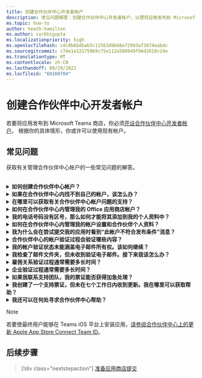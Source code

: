 ```yaml
---
title: 创建合作伙伴中心开发者帐户
description: 常见问题解答：创建合作伙伴中心开发者帐户，以便将应用发布到 Microsoft Teams 商店。
ms.topic: how-to
author: heath-hamilton
ms.author: surbhigupta
ms.localizationpriority: high
ms.openlocfilehash: c4c0b6bdbab5c11563d9b66e72993af3874eabdc
ms.sourcegitcommit: c74e1e12175969c75e112a580949f96d2610c24e
ms.translationtype: MT
ms.contentlocale: zh-CN
ms.lasthandoff: 09/29/2022
ms.locfileid: "68160704"
---
```

# <a name="create-a-partner-center-developer-account"></a>创建合作伙伴中心开发者帐户

若要将应用发布到 Microsoft Teams 商店，你必须[开设合作伙伴中心开发者帐户](/office/dev/store/open-a-developer-account)。 根据你的具体情形，你或许可以使用现有帐户。

## <a name="faq"></a>常见问题

获取有关管理合作伙伴中心帐户的一些常见问题的解答。

<br>

<details>

<summary><b>如何创建合作伙伴中心帐户？</b></summary>

可以通过以下方法之一创建合作伙伴中心帐户：

* 如果你不熟悉合作伙伴中心且没有 Microsoft 网络帐户，请[使用合作伙伴中心的注册页面创建一个帐户](/office/dev/store/open-a-developer-account#create-an-account-using-the-partner-center-enrollment-page)。
* 如果你已在 Microsoft 合作伙伴网络中注册，则可以[直接使用现有的 Microsoft 合作伙伴中心注册信息在合作伙伴中心创建帐户](/office/dev/store/open-a-developer-account#create-an-account-using-an-existing-partner-center-enrollment)。

<br>

</details>

<details>

<summary><b>如果在合作伙伴中心内找不到自己的帐户，该怎么办？</b></summary>

开启一个[合作伙伴中心支持票证](https://partner.microsoft.com/support/v2/?stage=1)，并选择以下选项：

| 菜单 | 选项 |
| -------   | -------  |
|类别| 商业市场|
| 主题 | 常规市场帮助和操作方法问题 |
| 子标题| Office 加载项 |

<br>

</details>

<details>

<summary><b>在哪里可以获取有关合作伙伴中心帐户问题的支持？</b></summary>

请访问[发布者支持页面](https://aka.ms/marketplacepublishersupport)，以搜索你的问题。 如果相应指南无法提供帮助，请创建[合作伙伴中心支持票证](/azure/marketplace/partner-center-portal/support#how-to-open-a-support-ticket)。

<br>

</details>

<details>

<summary><b>如何在合作伙伴中心内管理我的 Office 应用商店帐户？</b></summary>

请参阅[通过合作伙伴中心管理你的帐户](/office/dev/store/manage-account-settings-and-profile)，了解相关信息。

<br>

</details>

<details>

<summary><b>我的电话号码没有区号，那么如何才能将其添加到我的个人资料中？</b></summary>

电话号码由三部分组成：国家/地区代码、区号和电话号码。 如果您的电话号码不包含区号，请将第二个框留空并填写第三个框。

<br>

</details>

<details>

<summary><b>如何在合作伙伴中心内管理我的帐户设置和合作伙伴个人资料？</b></summary>

请参阅[管理帐户设置和个人资料信息](/windows/uwp/publish/manage-account-settings-and-profile#additional-settings-and-info)，了解相关信息。

<br>

</details>

<details>

<summary><b>我为什么会在尝试提交我的应用时看到“此帐户不符合发布条件”消息？</b></summary>

你收到此错误消息是因为[帐户的验证状态](/partner-center/verification-responses)为待验证。 请在合作伙伴中心的[仪表板](https://partner.microsoft.com/dashboard)中检查帐户状态。 选择“**设置**”齿轮图标，然后依次选择 **“开发者设置”>“帐户”>“帐户设置”**。

![合作伙伴中心验证状态](~/assets/images/partner-center-verification-status.png)

<br>

</details>

<details>

<summary><b>合作伙伴中心的帐户验证过程会验证哪些内容？</b></summary>

有三个验证领域：**电子邮件所有权**、**雇佣关系** 和 **企业** 验证。 有关详细信息，请参阅[验证的内容和相应方式](/partner-center/verification-responses#what-is-verified-and-how-to-respond)。

如果你是主要联系人、全局管理员或帐户管理员，可以在个人资料页面上监视验证状态并跟踪进度。

验证过程完成后，个人资料页面上的注册状态会从“*待验证*”更改为“*已授权*”。 然后，主要联系人会在几个工作日内收到来自 Microsoft 的电子邮件。

<br>

</details>

<details>

<summary><b>我的帐户验证状态未能涵盖电子邮件所有权。该如何继续？</b></summary>

在 **电子邮件所有权** 验证过程中，系统会向主要联系人发送验证电子邮件。 检查主要联系人的收件箱中是否有来自 **maccount@microsoft.com** 且主题行为“**所需操作：验证你的 Microsoft 电子邮件帐户**”的电子邮件，并完成电子邮件验证过程。 验证电子邮件将发送到合作伙伴中心帐户设置上列出的地址。

请注意有关电子邮件验证过程的以下事项：

* 电子邮件验证链接的有效期只有七天。
* 可以请求重新发送该电子邮件，操作方法为：访问合作伙伴个人资料页面并选择“**重新发送验证电子邮件**”链接。
* 为了确保收到该电子邮件，请在安全列表中将 **microsoft.com** 列为安全域并检查垃圾邮件文件夹。

<br>

</details>

<details>

<summary><b>我检查了邮件文件夹，但未收到验证电子邮件。接下来我该怎么办？</b></summary>

请尝试执行以下操作：

* 检查垃圾邮件文件夹。
* 清除浏览器缓存，转到你的合作伙伴中心帐户仪表板，然后选择“**重新发送验证电子邮件**”。
* 尝试从其他浏览器访问“**重新发送验证电子邮件**”链接。
* 与 IT 部门合作，确保电子邮件服务器不会阻止验证电子邮件。
* 调整服务器的垃圾邮件筛选器，以允许来自 **maccount@microsoft.com** 的所有邮件或将其置于安全列表中。

<br>

</details>

<details>

<summary><b>雇佣关系验证过程通常需要多长时间？</b></summary>

如果提交的所有详细信息都正确无误，则完成雇佣关系验证过程需要大约两个小时。

<br>

</details>

<details>

<summary><b>企业验证过程通常需要多长时间？</b></summary>

如果提交了需要的所有文档，则完成企业验证需要一到两个工作日的时间。

<br>

</details>

<details>

<summary><b>如果我联系支持团队，我的票证能否获得加急处理？</b></summary>

支持票证将在一周内获得解决。 请适时检查你在创建支持票证时提供的电子邮件地址，看看是否有更新。

<br>

</details>

<details>

<summary><b>我创建了一个支持票证，但未在七个工作日内收到更新。我在哪里可以获取帮助？</b></summary>

请向 <a href="mailto:teamsubm@microsoft.com">teamsubm@microsoft.com</a> 发送一封电子邮件，提供以下详细信息：

* **主题行**：有关 *应用名称* 的合作伙伴中心帐户问题。
* **电子邮件正文**：
  * 支持票证编号。
  * 卖家 ID。
  * 问题的屏幕截图（如果可能）。

<br>

</details>

<details>

<summary><b>我还可以在何处寻求合作伙伴中心帮助？</b></summary>

以下资源也可以提供帮助：

* [Microsoft 365 应用提交常见问题解答](/office/dev/store/appsource-submission-faq)。
* [商业市场文档](/azure/marketplace/)。

<br>

</details>

> [!NOTE]
> 若要使最终用户能够在 Teams iOS 平台上安装应用，[请参阅合作伙伴中心上的更新 Apple App Store Connect Team ID](update-apple-store-team-connect-id.md)。

## <a name="next-step"></a>后续步骤

> [!div class="nextstepaction"]
> [准备应用商店提交](~/concepts/deploy-and-publish/appsource/prepare/submission-checklist.md)
